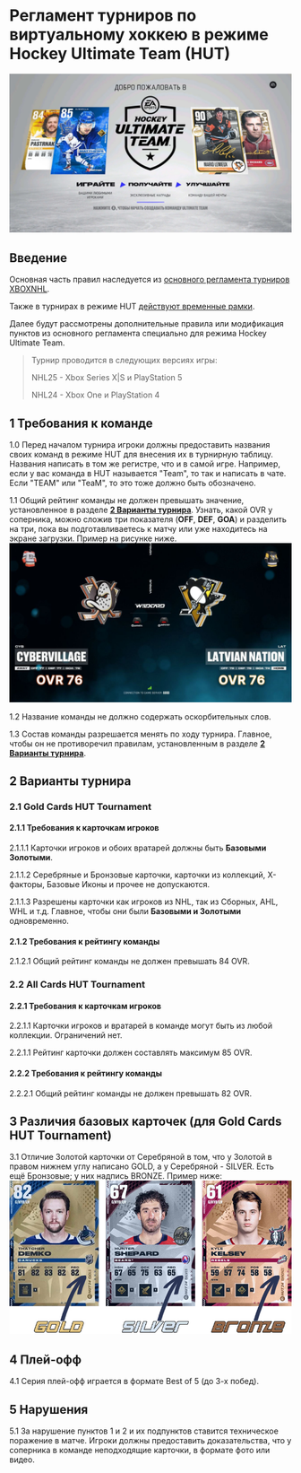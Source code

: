 # Регламент турниров по виртуальному хоккею в режиме Hockey Ultimate Team (HUT)

![hut](hut.jpg)

## Введение

Основная часть правил наследуется из [основного регламента турниров XBOXNHL](/nhl/nhl.md).

Также в турнирах в режиме HUT [действуют временные рамки](/timeLimit/timeLimit.md).

Далее будут рассмотрены дополнительные правила или модификация пунктов из основного регламента специально для режима Hockey Ultimate Team.

> Турнир проводится в следующих версиях игры:
> 
> NHL25 - Xbox Series X|S и PlayStation 5
> 
> NHL24 - Xbox One и PlayStation 4

## 1 Требования к команде

1.0 Перед началом турнира игроки должны предоставить названия своих команд в режиме HUT для внесения их в турнирную таблицу. Названия написать в том же регистре, что и в самой игре. Например, если у вас команда в HUT называется "Team", то так и написать в чате. Если "TEAM" или "TeaM", то это тоже должно быть обозначено.

1.1 Общий рейтинг команды не должен превышать значение, установленное в разделе [**2 Варианты турнира**](#2-варианты-турнира). Узнать, какой OVR у соперника, можно сложив три показателя (**OFF**, **DEF**, **GOA**) и разделить на три, пока вы подготавливаетесь к матчу или уже находитесь на экране загрузки. Пример на рисунке ниже.
![ovr](ovr.jpg)

1.2 Название команды не должно содержать оскорбительных слов.

1.3 Состав команды разрешается менять по ходу турнира. Главное, чтобы он не противоречил правилам, установленным в разделе [**2 Варианты турнира**](#2-варианты-турнира).

## 2 Варианты турнира

### 2.1 Gold Cards HUT Tournament

#### 2.1.1 Требования к карточкам игроков

2.1.1.1 Карточки игроков и обоих вратарей должны быть **Базовыми Золотыми**.

2.1.1.2 Серебряные и Бронзовые карточки, карточки из коллекций, X-факторы, Базовые Иконы и прочее не допускаются.

2.1.1.3 Разрешены карточки как игроков из NHL, так из Сборных, AHL, WHL и т.д. Главное, чтобы они были **Базовыми и Золотыми** одновременно.

#### 2.1.2 Требования к рейтингу команды

2.1.2.1 Общий рейтинг команды не должен превышать 84 OVR.

### 2.2 All Cards HUT Tournament

#### 2.2.1 Требования к карточкам игроков

2.2.1.1 Карточки игроков и вратарей в команде могут быть из любой коллекции. Ограничений нет.

2.2.1.1 Рейтинг карточки должен составлять максимум 85 OVR.

#### 2.2.2 Требования к рейтингу команды

2.2.2.1 Общий рейтинг команды не должен превышать 82 OVR.

## 3 Различия базовых карточек (для Gold Cards HUT Tournament)

3.1 Отличие Золотой карточки от Серебряной в том, что у Золотой в правом нижнем углу написано GOLD, а у Серебряной - SILVER. Есть ещё Бронзовые; у них надпись BRONZE. Пример ниже:
![gold silver bronze](gold_silver_bronze.jpg)

## 4 Плей-офф

4.1 Серия плей-офф играется в формате Best of 5 (до 3-х побед).

## 5 Нарушения

5.1 За нарушение пунктов 1 и 2 и их подпунктов ставится техническое поражение в матче. Игроки должны предоставить доказательства, что у соперника в команде неподходящие карточки, в формате фото или видео.
